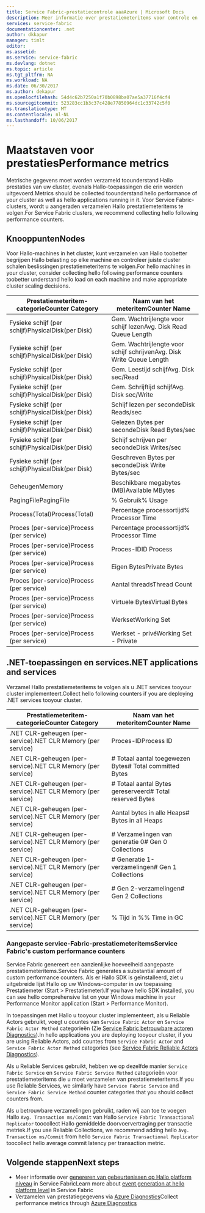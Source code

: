 ```yaml
---
title: Service Fabric-prestatiecontrole aaaAzure | Microsoft Docs
description: Meer informatie over prestatiemeteritems voor controle en diagnostische gegevens van Azure Service Fabric-clusters.
services: service-fabric
documentationcenter: .net
author: dkkapur
manager: timlt
editor: 
ms.assetid: 
ms.service: service-fabric
ms.devlang: dotnet
ms.topic: article
ms.tgt_pltfrm: NA
ms.workload: NA
ms.date: 06/30/2017
ms.author: dekapur
ms.openlocfilehash: 54d4c62b7250a1f70b0898ba07ae5a37716f4cf4
ms.sourcegitcommit: 523283cc1b3c37c428e77850964dc1c33742c5f0
ms.translationtype: MT
ms.contentlocale: nl-NL
ms.lasthandoff: 10/06/2017
---
```

# <a name="performance-metrics"></a><span data-ttu-id="51fda-103">Maatstaven voor prestaties</span><span class="sxs-lookup"><span data-stu-id="51fda-103">Performance metrics</span></span>

<span data-ttu-id="51fda-104">Metrische gegevens moet worden verzameld toounderstand Hallo prestaties van uw cluster, evenals Hallo-toepassingen die erin worden uitgevoerd.</span><span class="sxs-lookup"><span data-stu-id="51fda-104">Metrics should be collected toounderstand hello performance of your cluster as well as hello applications running in it.</span></span> <span data-ttu-id="51fda-105">Voor Service Fabric-clusters, wordt u aangeraden verzamelen Hallo prestatiemeteritems te volgen.</span><span class="sxs-lookup"><span data-stu-id="51fda-105">For Service Fabric clusters, we recommend collecting hello following performance counters.</span></span>

## <a name="nodes"></a><span data-ttu-id="51fda-106">Knooppunten</span><span class="sxs-lookup"><span data-stu-id="51fda-106">Nodes</span></span>

<span data-ttu-id="51fda-107">Voor Hallo-machines in het cluster, kunt verzamelen van Hallo toobetter begrijpen Hallo belasting op elke machine en controleer juiste cluster schalen beslissingen prestatiemeteritems te volgen.</span><span class="sxs-lookup"><span data-stu-id="51fda-107">For hello machines in your cluster, consider collecting hello following performance counters toobetter understand hello load on each machine and make appropriate cluster scaling decisions.</span></span>

| <span data-ttu-id="51fda-108">Prestatiemeteritem-categorie</span><span class="sxs-lookup"><span data-stu-id="51fda-108">Counter Category</span></span> | <span data-ttu-id="51fda-109">Naam van het meteritem</span><span class="sxs-lookup"><span data-stu-id="51fda-109">Counter Name</span></span> |
| --- | --- |
| <span data-ttu-id="51fda-110">Fysieke schijf (per schijf)</span><span class="sxs-lookup"><span data-stu-id="51fda-110">PhysicalDisk(per Disk)</span></span> | <span data-ttu-id="51fda-111">Gem. Wachtrijlengte voor schijf lezen</span><span class="sxs-lookup"><span data-stu-id="51fda-111">Avg. Disk Read Queue Length</span></span> |
| <span data-ttu-id="51fda-112">Fysieke schijf (per schijf)</span><span class="sxs-lookup"><span data-stu-id="51fda-112">PhysicalDisk(per Disk)</span></span> | <span data-ttu-id="51fda-113">Gem. Wachtrijlengte voor schijf schrijven</span><span class="sxs-lookup"><span data-stu-id="51fda-113">Avg. Disk Write Queue Length</span></span> |
| <span data-ttu-id="51fda-114">Fysieke schijf (per schijf)</span><span class="sxs-lookup"><span data-stu-id="51fda-114">PhysicalDisk(per Disk)</span></span> | <span data-ttu-id="51fda-115">Gem. Leestijd schijf</span><span class="sxs-lookup"><span data-stu-id="51fda-115">Avg. Disk sec/Read</span></span> |
| <span data-ttu-id="51fda-116">Fysieke schijf (per schijf)</span><span class="sxs-lookup"><span data-stu-id="51fda-116">PhysicalDisk(per Disk)</span></span> | <span data-ttu-id="51fda-117">Gem. Schrijftijd schijf</span><span class="sxs-lookup"><span data-stu-id="51fda-117">Avg. Disk sec/Write</span></span> |
| <span data-ttu-id="51fda-118">Fysieke schijf (per schijf)</span><span class="sxs-lookup"><span data-stu-id="51fda-118">PhysicalDisk(per Disk)</span></span> | <span data-ttu-id="51fda-119">Schijf lezen per seconde</span><span class="sxs-lookup"><span data-stu-id="51fda-119">Disk Reads/sec</span></span> |
| <span data-ttu-id="51fda-120">Fysieke schijf (per schijf)</span><span class="sxs-lookup"><span data-stu-id="51fda-120">PhysicalDisk(per Disk)</span></span> | <span data-ttu-id="51fda-121">Gelezen Bytes per seconde</span><span class="sxs-lookup"><span data-stu-id="51fda-121">Disk Read Bytes/sec</span></span> |
| <span data-ttu-id="51fda-122">Fysieke schijf (per schijf)</span><span class="sxs-lookup"><span data-stu-id="51fda-122">PhysicalDisk(per Disk)</span></span> | <span data-ttu-id="51fda-123">Schijf schrijven per seconde</span><span class="sxs-lookup"><span data-stu-id="51fda-123">Disk Writes/sec</span></span> |
| <span data-ttu-id="51fda-124">Fysieke schijf (per schijf)</span><span class="sxs-lookup"><span data-stu-id="51fda-124">PhysicalDisk(per Disk)</span></span> | <span data-ttu-id="51fda-125">Geschreven Bytes per seconde</span><span class="sxs-lookup"><span data-stu-id="51fda-125">Disk Write Bytes/sec</span></span> |
| <span data-ttu-id="51fda-126">Geheugen</span><span class="sxs-lookup"><span data-stu-id="51fda-126">Memory</span></span> | <span data-ttu-id="51fda-127">Beschikbare megabytes (MB)</span><span class="sxs-lookup"><span data-stu-id="51fda-127">Available MBytes</span></span> |
| <span data-ttu-id="51fda-128">PagingFile</span><span class="sxs-lookup"><span data-stu-id="51fda-128">PagingFile</span></span> | <span data-ttu-id="51fda-129">% Gebruik</span><span class="sxs-lookup"><span data-stu-id="51fda-129">% Usage</span></span> |
| <span data-ttu-id="51fda-130">Process(Total)</span><span class="sxs-lookup"><span data-stu-id="51fda-130">Process(Total)</span></span> | <span data-ttu-id="51fda-131">Percentage processortijd</span><span class="sxs-lookup"><span data-stu-id="51fda-131">% Processor Time</span></span> |
| <span data-ttu-id="51fda-132">Proces (per-service)</span><span class="sxs-lookup"><span data-stu-id="51fda-132">Process (per service)</span></span> | <span data-ttu-id="51fda-133">Percentage processortijd</span><span class="sxs-lookup"><span data-stu-id="51fda-133">% Processor Time</span></span> |
| <span data-ttu-id="51fda-134">Proces (per-service)</span><span class="sxs-lookup"><span data-stu-id="51fda-134">Process (per service)</span></span> | <span data-ttu-id="51fda-135">Proces-ID</span><span class="sxs-lookup"><span data-stu-id="51fda-135">ID Process</span></span> |
| <span data-ttu-id="51fda-136">Proces (per-service)</span><span class="sxs-lookup"><span data-stu-id="51fda-136">Process (per service)</span></span> | <span data-ttu-id="51fda-137">Eigen Bytes</span><span class="sxs-lookup"><span data-stu-id="51fda-137">Private Bytes</span></span> |
| <span data-ttu-id="51fda-138">Proces (per-service)</span><span class="sxs-lookup"><span data-stu-id="51fda-138">Process (per service)</span></span> | <span data-ttu-id="51fda-139">Aantal threads</span><span class="sxs-lookup"><span data-stu-id="51fda-139">Thread Count</span></span> |
| <span data-ttu-id="51fda-140">Proces (per-service)</span><span class="sxs-lookup"><span data-stu-id="51fda-140">Process (per service)</span></span> | <span data-ttu-id="51fda-141">Virtuele Bytes</span><span class="sxs-lookup"><span data-stu-id="51fda-141">Virtual Bytes</span></span> |
| <span data-ttu-id="51fda-142">Proces (per-service)</span><span class="sxs-lookup"><span data-stu-id="51fda-142">Process (per service)</span></span> | <span data-ttu-id="51fda-143">Werkset</span><span class="sxs-lookup"><span data-stu-id="51fda-143">Working Set</span></span> |
| <span data-ttu-id="51fda-144">Proces (per-service)</span><span class="sxs-lookup"><span data-stu-id="51fda-144">Process (per service)</span></span> | <span data-ttu-id="51fda-145">Werkset - privé</span><span class="sxs-lookup"><span data-stu-id="51fda-145">Working Set - Private</span></span> |

## <a name="net-applications-and-services"></a><span data-ttu-id="51fda-146">.NET-toepassingen en services</span><span class="sxs-lookup"><span data-stu-id="51fda-146">.NET applications and services</span></span>

<span data-ttu-id="51fda-147">Verzamel Hallo prestatiemeteritems te volgen als u .NET services tooyour cluster implementeert.</span><span class="sxs-lookup"><span data-stu-id="51fda-147">Collect hello following counters if you are deploying .NET services tooyour cluster.</span></span> 

| <span data-ttu-id="51fda-148">Prestatiemeteritem-categorie</span><span class="sxs-lookup"><span data-stu-id="51fda-148">Counter Category</span></span> | <span data-ttu-id="51fda-149">Naam van het meteritem</span><span class="sxs-lookup"><span data-stu-id="51fda-149">Counter Name</span></span> |
| --- | --- |
| <span data-ttu-id="51fda-150">.NET CLR-geheugen (per-service)</span><span class="sxs-lookup"><span data-stu-id="51fda-150">.NET CLR Memory (per service)</span></span> | <span data-ttu-id="51fda-151">Proces-ID</span><span class="sxs-lookup"><span data-stu-id="51fda-151">Process ID</span></span> |
| <span data-ttu-id="51fda-152">.NET CLR-geheugen (per-service)</span><span class="sxs-lookup"><span data-stu-id="51fda-152">.NET CLR Memory (per service)</span></span> | <span data-ttu-id="51fda-153"># Totaal aantal toegewezen Bytes</span><span class="sxs-lookup"><span data-stu-id="51fda-153"># Total committed Bytes</span></span> |
| <span data-ttu-id="51fda-154">.NET CLR-geheugen (per-service)</span><span class="sxs-lookup"><span data-stu-id="51fda-154">.NET CLR Memory (per service)</span></span> | <span data-ttu-id="51fda-155"># Totaal aantal Bytes gereserveerd</span><span class="sxs-lookup"><span data-stu-id="51fda-155"># Total reserved Bytes</span></span> |
| <span data-ttu-id="51fda-156">.NET CLR-geheugen (per-service)</span><span class="sxs-lookup"><span data-stu-id="51fda-156">.NET CLR Memory (per service)</span></span> | <span data-ttu-id="51fda-157">Aantal bytes in alle Heaps</span><span class="sxs-lookup"><span data-stu-id="51fda-157"># Bytes in all Heaps</span></span> |
| <span data-ttu-id="51fda-158">.NET CLR-geheugen (per-service)</span><span class="sxs-lookup"><span data-stu-id="51fda-158">.NET CLR Memory (per service)</span></span> | <span data-ttu-id="51fda-159"># Verzamelingen van generatie 0</span><span class="sxs-lookup"><span data-stu-id="51fda-159"># Gen 0 Collections</span></span> |
| <span data-ttu-id="51fda-160">.NET CLR-geheugen (per-service)</span><span class="sxs-lookup"><span data-stu-id="51fda-160">.NET CLR Memory (per service)</span></span> | <span data-ttu-id="51fda-161"># Generatie 1-verzamelingen</span><span class="sxs-lookup"><span data-stu-id="51fda-161"># Gen 1 Collections</span></span> |
| <span data-ttu-id="51fda-162">.NET CLR-geheugen (per-service)</span><span class="sxs-lookup"><span data-stu-id="51fda-162">.NET CLR Memory (per service)</span></span> | <span data-ttu-id="51fda-163"># Gen 2-verzamelingen</span><span class="sxs-lookup"><span data-stu-id="51fda-163"># Gen 2 Collections</span></span> |
| <span data-ttu-id="51fda-164">.NET CLR-geheugen (per-service)</span><span class="sxs-lookup"><span data-stu-id="51fda-164">.NET CLR Memory (per service)</span></span> | <span data-ttu-id="51fda-165">% Tijd in %</span><span class="sxs-lookup"><span data-stu-id="51fda-165">% Time in GC</span></span> |

### <a name="service-fabrics-custom-performance-counters"></a><span data-ttu-id="51fda-166">Aangepaste service-Fabric-prestatiemeteritems</span><span class="sxs-lookup"><span data-stu-id="51fda-166">Service Fabric's custom performance counters</span></span>

<span data-ttu-id="51fda-167">Service Fabric genereert een aanzienlijke hoeveelheid aangepaste prestatiemeteritems.</span><span class="sxs-lookup"><span data-stu-id="51fda-167">Service Fabric generates a substantial amount of custom performance counters.</span></span> <span data-ttu-id="51fda-168">Als er Hallo SDK is geïnstalleerd, ziet u uitgebreide lijst Hallo op uw Windows-computer in uw toepassing Prestatiemeter (Start > Prestatiemeter).</span><span class="sxs-lookup"><span data-stu-id="51fda-168">If you have hello SDK installed, you can see hello comprehensive list on your Windows machine in your Performance Monitor application (Start > Performance Monitor).</span></span> 

<span data-ttu-id="51fda-169">In toepassingen met Hallo u tooyour cluster implementeert, als u Reliable Actors gebruikt, voegt u countes van `Service Fabric Actor` en `Service Fabric Actor Method` categorieën (Zie [Service Fabric betrouwbare actoren Diagnostics](service-fabric-reliable-actors-diagnostics.md)).</span><span class="sxs-lookup"><span data-stu-id="51fda-169">In hello applications you are deploying tooyour cluster, if you are using Reliable Actors, add countes from `Service Fabric Actor` and `Service Fabric Actor Method` categories (see [Service Fabric Reliable Actors Diagnostics](service-fabric-reliable-actors-diagnostics.md)).</span></span>

<span data-ttu-id="51fda-170">Als u Reliable Services gebruikt, hebben we op dezelfde manier `Service Fabric Service` en `Service Fabric Service Method` categorieën voor prestatiemeteritems die u moet verzamelen van prestatiemeteritems.</span><span class="sxs-lookup"><span data-stu-id="51fda-170">If you use Reliable Services, we similarly have `Service Fabric Service` and `Service Fabric Service Method` counter categories that you should collect counters from.</span></span> 

<span data-ttu-id="51fda-171">Als u betrouwbare verzamelingen gebruikt, raden wij aan toe te voegen Hallo `Avg. Transaction ms/Commit` van Hallo `Service Fabric Transactional Replicator` toocollect Hallo gemiddelde doorvoervertraging per transactie metriek.</span><span class="sxs-lookup"><span data-stu-id="51fda-171">If you use Reliable Collections, we recommend adding hello `Avg. Transaction ms/Commit` from hello `Service Fabric Transactional Replicator` toocollect hello average commit latency per transaction metric.</span></span>


## <a name="next-steps"></a><span data-ttu-id="51fda-172">Volgende stappen</span><span class="sxs-lookup"><span data-stu-id="51fda-172">Next steps</span></span>

* <span data-ttu-id="51fda-173">Meer informatie over [genereren van gebeurtenissen op Hallo platform niveau](service-fabric-diagnostics-event-generation-infra.md) in Service Fabric</span><span class="sxs-lookup"><span data-stu-id="51fda-173">Learn more about [event generation at hello platform level](service-fabric-diagnostics-event-generation-infra.md) in Service Fabric</span></span>
* <span data-ttu-id="51fda-174">Verzamelen van prestatiegegevens via [Azure Diagnostics](service-fabric-diagnostics-event-aggregation-wad.md)</span><span class="sxs-lookup"><span data-stu-id="51fda-174">Collect performance metrics through [Azure Diagnostics](service-fabric-diagnostics-event-aggregation-wad.md)</span></span>

